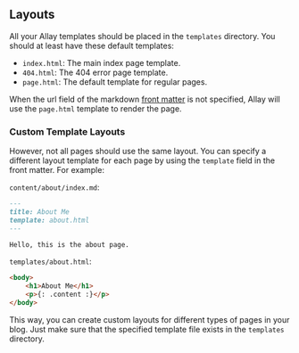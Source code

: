 ## Layouts

All your Allay templates should be placed in the `templates` directory. You should at least have these default templates:

- `index.html`: The main index page template.
- `404.html`: The 404 error page template.
- `page.html`: The default template for regular pages.

When the url field of the markdown [front matter](../custom-contents/front-matter.md) is not specified, Allay will use the `page.html` template to render the page.

### Custom Template Layouts

However, not all pages should use the same layout. You can specify a different layout template for each page by using the `template` field in the front matter. For example:

`content/about/index.md`:

```md
---
title: About Me
template: about.html
---

Hello, this is the about page.
```

`templates/about.html`:

```html
<body>
    <h1>About Me</h1>
    <p>{: .content :}</p>
</body>
```

This way, you can create custom layouts for different types of pages in your blog. Just make sure that the specified template file exists in the `templates` directory.
